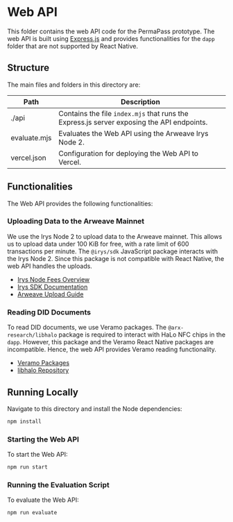 # Web API

This folder contains the web API code for the PermaPass prototype. The web API is built using [Express.js](https://expressjs.com) and provides functionalities for the `dapp` folder that are not supported by React Native.

## Structure

The main files and folders in this directory are:

| Path         | Description                                                                               |
| ------------ | ----------------------------------------------------------------------------------------- |
| ./api        | Contains the file `index.mjs` that runs the Express.js server exposing the API endpoints. |
| evaluate.mjs | Evaluates the Web API using the Arweave Irys Node 2.                                      |
| vercel.json  | Configuration for deploying the Web API to Vercel.                                        |

## Functionalities

The Web API provides the following functionalities:

### Uploading Data to the Arweave Mainnet

We use the Irys Node 2 to upload data to the Arweave mainnet. This allows us to upload data under 100 KiB for free, with a rate limit of 600 transactions per minute. The `@irys/sdk` JavaScript package interacts with the Irys Node 2. Since this package is not compatible with React Native, the web API handles the uploads.

- [Irys Node Fees Overview](https://docs.irys.xyz/overview/fees)
- [Irys SDK Documentation](https://docs.irys.xyz/developer-docs/irys-sdk)
- [Arweave Upload Guide](https://cookbook.arweave.dev/guides/posting-transactions/irys.html)

### Reading DID Documents

To read DID documents, we use Veramo packages. The `@arx-research/libhalo` package is required to interact with HaLo NFC chips in the `dapp`. However, this package and the Veramo React Native packages are incompatible. Hence, the web API provides Veramo reading functionality.

- [Veramo Packages](https://veramo.io/docs/basics/introduction)
- [libhalo Repository](https://github.com/arx-research/libhalo)

## Running Locally

Navigate to this directory and install the Node dependencies:

```bash
npm install
```

### Starting the Web API

To start the Web API:

```bash
npm run start
```

### Running the Evaluation Script

To evaluate the Web API:

```bash
npm run evaluate
```
